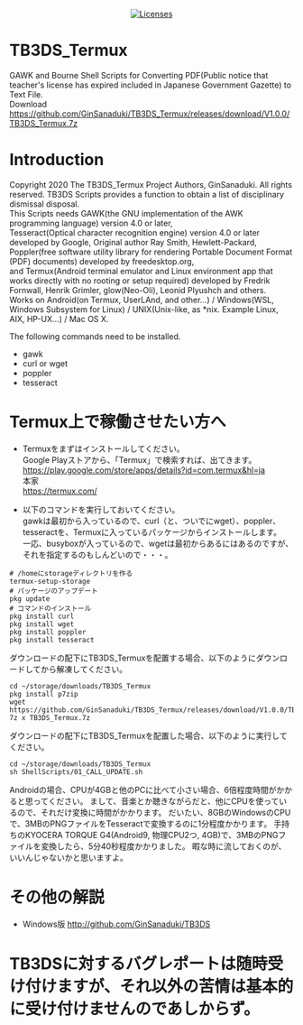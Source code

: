 <p align="center">
    <a href="https://opensource.org/licenses/BSD-3-Clause"><img src="https://img.shields.io/badge/license-bsd-orange.svg" alt="Licenses"></a>
</p>

# TB3DS_Termux
GAWK and Bourne Shell Scripts for Converting PDF(Public notice that teacher's license has expired included in Japanese Government Gazette) to Text File.   
Download  
https://github.com/GinSanaduki/TB3DS_Termux/releases/download/V1.0.0/TB3DS_Termux.7z  

# Introduction
Copyright 2020 The TB3DS_Termux Project Authors, GinSanaduki.
All rights reserved.
TB3DS Scripts provides a function to obtain a list of disciplinary dismissal disposal.  
This Scripts needs GAWK(the GNU implementation of the AWK programming language) version 4.0 or later,  
Tesseract(Optical character recognition engine) version 4.0 or later developed by Google, Original author Ray Smith, Hewlett-Packard,  
Poppler(free software utility library for rendering Portable Document Format (PDF) documents) developed by freedesktop.org,  
and Termux(Android terminal emulator and Linux environment app that works directly with no rooting or setup required)  developed by Fredrik Fornwall, Henrik Grimler,  glow(Neo-Oli), Leonid Plyushch and others.  
Works on Android(on Termux, UserLAnd, and other...) / Windows(WSL, Windows Subsystem for Linux) / UNIX(Unix-like, as *nix. Example Linux, AIX, HP-UX...) / Mac OS X.  

The following commands need to be installed.
* gawk
* curl or wget
* poppler
* tesseract

# Termux上で稼働させたい方へ
* Termuxをまずはインストールしてください。  
Google Playストアから、「Termux」で検索すれば、出てきます。  
https://play.google.com/store/apps/details?id=com.termux&hl=ja  
本家  
https://termux.com/  

* 以下のコマンドを実行しておいてください。  
gawkは最初から入っているので、curl（と、ついでにwget）、poppler、tesseractを、Termuxに入っているパッケージからインストールします。  
一応、busyboxが入っているので、wgetは最初からあるにはあるのですが、それを指定するのもしんどいので・・・。  
```
# /homeにstorageディレクトリを作る
termux-setup-storage
# パッケージのアップデート
pkg update
# コマンドのインストール
pkg install curl
pkg install wget
pkg install poppler
pkg install tesseract
```

ダウンロードの配下にTB3DS_Termuxを配置する場合、以下のようにダウンロードしてから解凍してください。
```
cd ~/storage/downloads/TB3DS_Termux
pkg install p7zip
wget https://github.com/GinSanaduki/TB3DS_Termux/releases/download/V1.0.0/TB3DS_Termux.7z
7z x TB3DS_Termux.7z

```

ダウンロードの配下にTB3DS_Termuxを配置した場合、以下のように実行してください。  
```
cd ~/storage/downloads/TB3DS_Termux
sh ShellScripts/01_CALL_UPDATE.sh
```

Androidの場合、CPUが4GBと他のPCに比べて小さい場合、6倍程度時間がかかると思ってください。
まして、音楽とか聴きながらだと、他にCPUを使っているので、それだけ変換に時間がかかります。
だいたい、8GBのWindowsのCPUで、3MBのPNGファイルをTesseractで変換するのに1分程度かかります。
手持ちのKYOCERA TORQUE G4(Android9, 物理CPU2つ, 4GB)で、3MBのPNGファイルを変換したら、5分40秒程度かかりました。
暇な時に流しておくのが、いいんじゃないかと思いますよ。

# その他の解説
* Windows版
http://github.com/GinSanaduki/TB3DS  

# TB3DSに対するバグレポートは随時受け付けますが、それ以外の苦情は基本的に受け付けませんのであしからず。

